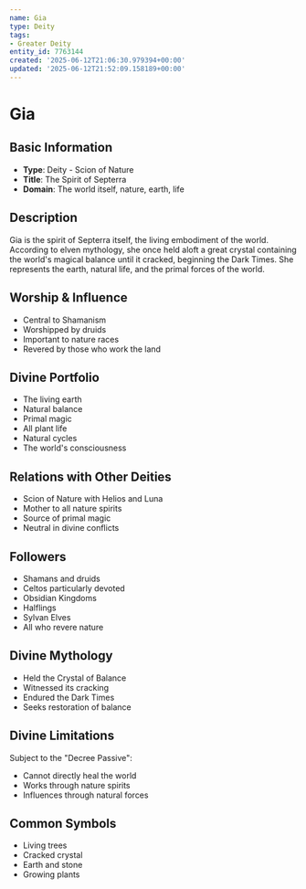 ```yaml
---
name: Gia
type: Deity
tags:
- Greater Deity
entity_id: 7763144
created: '2025-06-12T21:06:30.979394+00:00'
updated: '2025-06-12T21:52:09.158189+00:00'
---
```


# Gia

## Basic Information
- **Type**: Deity - Scion of Nature  
- **Title**: The Spirit of Septerra
- **Domain**: The world itself, nature, earth, life

## Description
Gia is the spirit of Septerra itself, the living embodiment of the world. According to elven mythology, she once held aloft a great crystal containing the world's magical balance until it cracked, beginning the Dark Times. She represents the earth, natural life, and the primal forces of the world.

## Worship & Influence
- Central to Shamanism
- Worshipped by druids
- Important to nature races
- Revered by those who work the land

## Divine Portfolio
- The living earth
- Natural balance
- Primal magic
- All plant life
- Natural cycles
- The world's consciousness

## Relations with Other Deities
- Scion of Nature with Helios and Luna
- Mother to all nature spirits
- Source of primal magic
- Neutral in divine conflicts

## Followers
- Shamans and druids
- Celtos particularly devoted
- Obsidian Kingdoms
- Halflings
- Sylvan Elves
- All who revere nature

## Divine Mythology
- Held the Crystal of Balance
- Witnessed its cracking
- Endured the Dark Times
- Seeks restoration of balance

## Divine Limitations
Subject to the "Decree Passive":
- Cannot directly heal the world
- Works through nature spirits
- Influences through natural forces

## Common Symbols
- Living trees
- Cracked crystal
- Earth and stone
- Growing plants